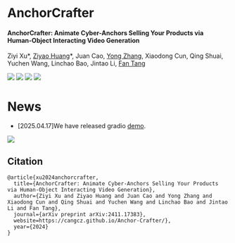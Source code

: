 #  AnchorCrafter

#### AnchorCrafter: Animate Cyber-Anchors Selling Your Products via Human-Object Interacting Video Generation

Ziyi Xu*, [Ziyao Huang](https://scholar.google.com/citations?user=nijlf5YAAAAJ)*, Juan Cao, [Yong Zhang](https://yzhang2016.github.io/), Xiaodong Cun, Qing Shuai, Yuchen Wang, Linchao Bao, Jintao Li, [Fan Tang](https://scholar.google.com/citations?user=PdKElfwAAAAJ) 

[![](https://img.shields.io/badge/Project-Page-green.svg)](https://cangcz.github.io/Anchor-Crafter/) [![](https://img.shields.io/badge/Paper-Arxiv-orange.svg)](https://arxiv.org/abs/2411.17383) [![](https://img.shields.io/badge/YouTube-%23FF0000.svg?logo=YouTube&logoColor=white)](https://www.youtube.com/watch?v=6SZYTJXGTm8) [![](https://img.shields.io/badge/%F0%9F%A4%97%20Hugging%20Face-Spaces)](https://huggingface.co/spaces/cangcz/AnchorCrafter)


#  News
* [2025.04.17]We have released gradio [demo](https://huggingface.co/spaces/cangcz/AnchorCrafter).

![](src/pic.png)

## Citation

```
@article{xu2024anchorcrafter,
  title={AnchorCrafter: Animate Cyber-Anchors Selling Your Products via Human-Object Interacting Video Generation},
  author={Ziyi Xu and Ziyao Huang and Juan Cao and Yong Zhang and Xiaodong Cun and Qing Shuai and Yuchen Wang and Linchao Bao and Jintao Li and Fan Tang},
  journal={arXiv preprint arXiv:2411.17383},
  website=https://cangcz.github.io/Anchor-Crafter/},
  year={2024}
}
```